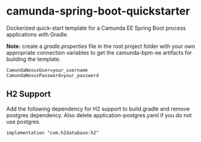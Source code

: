 # camunda-spring-boot-quickstarter
Dockerized quick-start template for a Camunda EE Spring Boot process applications with Gradle.

**Note:** create a *gradle.properties* file in the root project folder with your own appropriate connection variables 
to get the camunda-bpm-ee artifacts for building the template.
```
CamundaNexusUser=your_username
CamundaNexusPassword=your_password
```

## H2 Support 
Add the following dependency for H2 support to build.gradle and remove postgres dependency.
Also delete application-postgres.yaml if you do not use postgres.
```
implementation "com.h2database:h2"
```